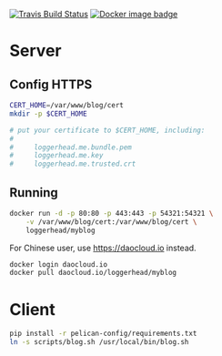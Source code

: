 [![Travis Build Status](https://travis-ci.org/loggerhead/myblog.svg?branch=master)](https://travis-ci.org/loggerhead/myblog)
[![Docker image badge](https://images.microbadger.com/badges/image/loggerhead/myblog.svg)](https://microbadger.com/images/loggerhead/myblog)

# Server
## Config HTTPS

```bash
CERT_HOME=/var/www/blog/cert
mkdir -p $CERT_HOME

# put your certificate to $CERT_HOME, including:
#
#     loggerhead.me.bundle.pem
#     loggerhead.me.key
#     loggerhead.me.trusted.crt
```

## Running
```bash
docker run -d -p 80:80 -p 443:443 -p 54321:54321 \
    -v /var/www/blog/cert:/var/www/blog/cert \
    loggerhead/myblog
```

For Chinese user, use https://daocloud.io instead.

```bash
docker login daocloud.io
docker pull daocloud.io/loggerhead/myblog
```

# Client

```bash
pip install -r pelican-config/requirements.txt
ln -s scripts/blog.sh /usr/local/bin/blog.sh
```
